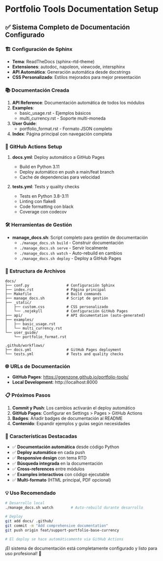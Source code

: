# Portfolio Tools Documentation Setup

## ✅ Sistema Completo de Documentación Configurado

### 🏗️ **Configuración de Sphinx**
- **Tema**: ReadTheDocs (sphinx-rtd-theme)
- **Extensiones**: autodoc, napoleon, viewcode, intersphinx
- **API Automática**: Generación automática desde docstrings
- **CSS Personalizado**: Estilos mejorados para mejor presentación

### 📚 **Documentación Creada**
1. **API Reference**: Documentación automática de todos los módulos
2. **Examples**: 
   - basic_usage.rst - Ejemplos básicos
   - multi_currency.rst - Soporte multi-moneda
3. **User Guide**:
   - portfolio_format.rst - Formato JSON completo
4. **Index**: Página principal con navegación completa

### 🚀 **GitHub Actions Setup**
1. **docs.yml**: Deploy automático a GitHub Pages
   - Build en Python 3.11
   - Deploy automático en push a main/feat branch
   - Cache de dependencias para velocidad
   
2. **tests.yml**: Tests y quality checks
   - Tests en Python 3.8-3.11
   - Linting con flake8
   - Code formatting con black
   - Coverage con codecov

### 🛠️ **Herramientas de Gestión**
- **manage_docs.sh**: Script completo para gestión de documentación
  - `./manage_docs.sh build` - Construir documentación
  - `./manage_docs.sh serve` - Servir localmente
  - `./manage_docs.sh watch` - Auto-rebuild en cambios
  - `./manage_docs.sh deploy` - Deploy a GitHub Pages

### 📁 **Estructura de Archivos**
```
docs/
├── conf.py                 # Configuración Sphinx
├── index.rst               # Página principal
├── Makefile                # Build commands
├── manage_docs.sh          # Script de gestión
├── _static/
│   ├── custom.css          # CSS personalizado
│   └── .nojekyll           # Configuración GitHub Pages
├── api/                    # API documentation (auto-generated)
├── examples/
│   ├── basic_usage.rst
│   └── multi_currency.rst
└── user_guide/
    └── portfolio_format.rst

.github/workflows/
├── docs.yml                # GitHub Pages deployment
└── tests.yml               # Tests and quality checks
```

### 🌐 **URLs de Documentación**
- **GitHub Pages**: https://ggenzone.github.io/portfolio-tools/
- **Local Development**: http://localhost:8000

### 📋 **Próximos Pasos**
1. **Commit y Push**: Los cambios activarán el deploy automático
2. **GitHub Pages**: Configurar en Settings > Pages > GitHub Actions
3. **Badges**: Añadir badges de documentación al README
4. **Contenido**: Expandir ejemplos y guías según necesidades

### 🎯 **Características Destacadas**
- ✅ **Documentación automática** desde código Python
- ✅ **Deploy automático** en cada push
- ✅ **Responsive design** con tema RTD
- ✅ **Búsqueda integrada** en la documentación
- ✅ **Cross-references** entre módulos
- ✅ **Examples interactivos** con código ejecutable
- ✅ **Multi-formato** (HTML principal, PDF opcional)

### 💡 **Uso Recomendado**
```bash
# Desarrollo local
./manage_docs.sh watch        # Auto-rebuild durante desarrollo

# Deploy
git add docs/ .github/
git commit -m "Add comprehensive documentation"
git push origin feat/support-portfolio-base-currency

# El deploy se hace automáticamente via GitHub Actions
```

¡El sistema de documentación está completamente configurado y listo para uso profesional! 🚀
